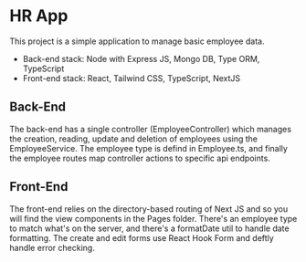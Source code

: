 # HR App

This project is a simple application to manage basic employee data.
- Back-end stack: Node with Express JS, Mongo DB, Type ORM, TypeScript
- Front-end stack: React, Tailwind CSS, TypeScript, NextJS

## Back-End
The back-end has a single controller (EmployeeController) which manages the creation, reading, update and deletion of employees using the EmployeeService.
The employee type is defind in Employee.ts, and finally the employee routes map controller actions to specific api endpoints.

## Front-End
The front-end relies on the directory-based routing of Next JS and so you will find the view components in the Pages folder.
There's an employee type to match what's on the server, and there's a formatDate util to handle date formatting. The create and edit forms use React Hook Form and deftly handle error checking.


